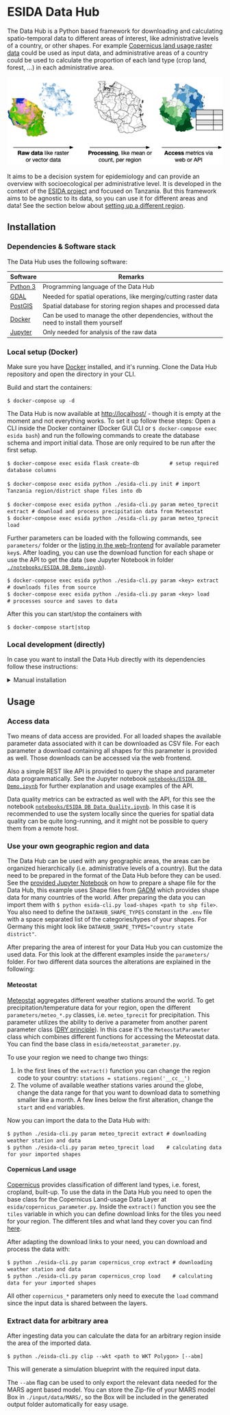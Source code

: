 # ESIDA Data Hub

The Data Hub is a Python based framework for downloading and calculating spatio-temporal data to different areas of interest, like administrative levels of a country, or other shapes. For example [Copernicus land usage raster data](https://lcviewer.vito.be/) could be used as input data, and administrative areas of a country could be used to calculate the proportion of each land type (crop land, forest, …) in each administrative area.

<p align="center">
  <img src="./docs/Data%20Hub.png" alt="Visualization of the Data Hub flow of processing raw data" />
</p>

It aims to be a decision system for epidemiology and can provide an overview with socioecological per administrative level. It is developed in the context of the [ESIDA project](https://www.haw-hamburg.de/en/research/research-projects/project/project/show/esida/) and focused on Tanzania. But this framework aims to be agnostic to its data, so you can use it for different areas and data! See the section below about [setting up a different region](#use-your-own-geographic-region-and-data).

## Installation

### Dependencies & Software stack

The Data Hub uses the following software:

| Software                                                  | Remarks                                                      |
| --------------------------------------------------------- | ------------------------------------------------------------ |
| [Python 3](https://www.python.org/)                       | Programming language of the Data Hub                         |
| [GDAL](https://gdal.org/)                                 | Needed for spatial operations, like merging/cutting raster data |
| [PostGIS](https://postgis.net/install/)                   | Spatial database for storing region shapes and processed data |
| [Docker](https://www.docker.com/products/docker-desktop/) | Can be used to manage the other dependencies, without the need to install them yourself |
| [Jupyter](https://jupyter.org/)                           | Only needed for analysis of the raw data                     |

### Local setup (Docker)

Make sure you have [Docker](https://www.docker.com/products/docker-desktop/) installed, and it's running. Clone the Data Hub repository and open the directory in your CLI.

Build and start the containers:

    $ docker-compose up -d

The Data Hub is now available at [http://localhost/](http://localhost/) - though it is empty at the moment and not everything works. To set it up follow these steps: Open a CLI inside the Docker container (Docker GUI CLI or `$ docker-compose exec esida bash`) and run the following commands to create the database schema and import initial data. Those are only required to be run after the first setup.

````
$ docker-compose exec esida flask create-db          # setup required database columns

$ docker-compose exec esida python ./esida-cli.py init # import Tanzania region/district shape files into db

$ docker-compose exec esida python ./esida-cli.py param meteo_tprecit extract # download and process precipitation data from Meteostat
$ docker-compose exec esida python ./esida-cli.py param meteo_tprecit load
````

Further parameters can be loaded with the following commands, see `parameters/` folder or the [listing in the web-frontend](http://localhost/parameters) for available parameter `key`s. After loading, you can use the download function for each shape or use the API to get the data (see Jupyter Notebook in folder [`./notebooks/ESIDA DB Demo.ipynb`](notebooks/ESIDA%20DB%20Demo.ipynb)).

```
$ docker-compose exec esida python ./esida-cli.py param <key> extract # downloads files from source
$ docker-compose exec esida python ./esida-cli.py param <key> load    # processes source and saves to data
```

After this you can start/stop the containers with

    $ docker-compose start|stop

### Local development (directly)

In case you want to install the Data Hub directly with its dependencies follow these instructions:

<details>
 <summary>Manual installation</summary>

Make sure GDAL installed and Python 3 and the dependent packages are installed (`$ pip install -r requirements.txt`). Due to the Geo-Dependencies this might be complicated. It might be easier to use the [Anaconda](https://www.anaconda.com/) distribution, which should install GDAL as well. You need postgresql client tools as well for building SQLAlchemy, on macOS run `brew install libpq`.

Make sure a PostGIS database is installed and accessible, in case you have installed Docker you can use PostGIS from the provided `docker-compose.yaml` file with: `$ docker-compose up -d postgis`.

Copy the file `.env.example` to `.env` and make sure the PostGIS settings are correct:

    $ cp .env.example .env

Also copy the contents of the folder`input/data.local/` to `input/data/`. This provides some default data for the Data Hub.

    $ rsync -a input/data.local/ input/data/

Set up the local Data Hub Python package with:

```
$ pip install -e .
$ export FLASK_APP=esida
```

Set up the database schema and import initial data:

```
$ flask create-db
$ python esida-cli.py init # import Tanzania region/district shape files into db
$ python ./esida-cli.py param meteo_tprecit extract
$ python ./esida-cli.py param meteo_tprecit load
```

Now you can start [gunicorn](https://gunicorn.org/) web server (should be installed from the Python `requirements.txt`) and open the Data Hub at [http://localhost/](http://localhost/)

```
$ gunicorn --bind 0.0.0.0:80 esida:app --error-logfile - --reload
```
</details>

## Usage

### Access data

Two means of data access are provided. For all loaded shapes the available parameter data associated with it can be downloaded as CSV file. For each parameter a download containing all shapes for this parameter is provided as well. Those downloads can be accessed via the web frontend.

Also a simple REST like API is provided to query the shape and parameter data programmatically. See the Jupyter notebook [`notebooks/ESIDA DB Demo.ipynb`](notebooks/ESIDA%20DB%20Demo.ipynb) for further explanation and usage examples of the API.

Data quality metrics can be extracted as well with the API, for this see the notebook [`notebooks/ESIDA DB Data Quality.ipynb`](notebooks/ESIDA%20DB%20Data%20Quality.ipynb). In this case it is recommended to use the system locally since the queries for spatial data quality can be quite long-running, and it might not be possible to query them from a remote host.

### Use your own geographic region and data

The Data Hub can be used with any geographic areas, the areas can be organized hierarchically (i.e. administrative levels of a country). But the data need to be prepared in the format of the Data Hub before they can be used. See the [provided Jupyter Notebook](notebooks/Dat%20Hub%20Prepare%20Shapes.ipynb) on how to prepare a shape file for the Data Hub, this example uses Shape files from [GADM](https://gadm.org/download_country.html) which provides shape data for many countries of the world. After preparing the data you can import them with `$ python esida-cli.py load-shapes <path to shp file>`. You also need to define the `DATAHUB_SHAPE_TYPES` constant in the `.env` file with a space separated list of the categories/types of your shapes. For Germany this might look like `DATAHUB_SHAPE_TYPES="country state district"`.

After preparing the area of interest for your Data Hub you can customize the used data. For this look at the different examples inside the `parameters/` folder. For two different data sources the alterations are explained in the following:

#### Meteostat

[Meteostat](https://meteostat.net/) aggregates different weather stations around the world. To get precipitation/temperature data for your region, open the different `parameters/meteo_*.py` classes, i.e. `meteo_tprecit` for precipitation. This parameter utilizes the ability to derive a parameter from another parent parameter class ([DRY principle](https://en.wikipedia.org/wiki/Don%27t_repeat_yourself)). In this case it's the `MeteostatParameter` class which combines different functions for accessing the Meteostat data. You can find the base class in `esida/meteostat_parameter.py`.

To use your region we need to change two things:

1. In the first lines of the `extract()` function you can change the region code to your country: `stations = stations.region('__cc__')`
2. The volume of available weather stations varies around the globe, change the data range for that you want to download data to something smaller like a month. A few lines below the first alteration, change the `start` and `end` variables.

Now you can import the data to the Data Hub with:

    $ python ./esida-cli.py param meteo_tprecit extract # downloading weather station and data
    $ python ./esida-cli.py param meteo_tprecit load    # calculating data for your imported shapes

#### Copernicus Land usage

[Copernicus](https://lcviewer.vito.be/) provides classification of different land types, i.e. forest, cropland, built-up. To use the data in the Data Hub you need to open the base class for the Copernicus Land-usage Data Layer at `esida/copernicus_parameter.py`. Inside the `extract()` function you see the `tiles` variable in which you can define download links for the tiles you need for your region. The different tiles and what land they cover you can find [here](https://lcviewer.vito.be/download).

After adapting the download links to your need, you can download and process the data with:

    $ python ./esida-cli.py param copernicus_crop extract # downloading weather station and data
    $ python ./esida-cli.py param copernicus_crop load    # calculating data for your imported shapes

All other `copernicus_*` parameters only need to execute the `load` command since the input data is shared between the layers.

### Extract data for arbitrary area

After ingesting data you can calculate the data for an arbitrary region inside the area of the imported data.

    $ python ./eisda-cli.py clip --wkt <path to WKT Polygon> [--abm]

This will generate a simulation blueprint with the required input data.

The `--abm` flag can be used to only export the relevant data needed for the MARS agent based model. You can store the Zip-file of your MARS model Box in `./input/data/MARS/`, so the Box will be included in the generated output folder automatically for easy usage.

